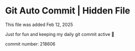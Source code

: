 # Git Auto Commit | Hidden File

This file was added Feb 12, 2025

Just for fun and keeping my daily git commit active 🤪

commit number: 218606
